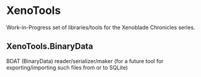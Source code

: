 # XenoTools

Work-in-Progress set of libraries/tools for the Xenoblade Chronicles series.

## XenoTools.BinaryData
BDAT (BinaryData) reader/serializer/maker (for a future tool for exporting/importing such files from or to SQLite)
